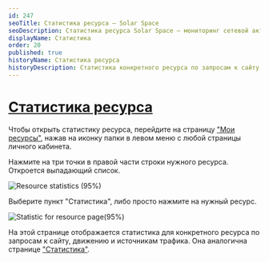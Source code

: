 ```yaml
---
id: 247
seoTitle: Статистика ресурса — Solar Space
seoDescription: Статистика ресурса Solar Space — мониторинг сетевой активности по конкретному ресурсу. Отчеты по ширине канала, запросам, кодам ответов и географии запросов
displayName: Статистика
order: 20
published: true
historyName: Статистика ресурса
historyDescription: Статистика конкретного ресурса по запросам к сайту, движению и источникам трафика
---
```


# [Статистика ресурса](statistic-for-resource)

Чтобы открыть статистику ресурса, перейдите на страницу ["Мои ресурсы"]([246]), нажав на иконку папки в левом меню с любой страницы личного кабинета.

Нажмите на три точки в правой части строки нужного ресурса. Откроется выпадающий список.

![Resource statistics (95%)](https://img.solarspace.pro/docs/on-prem/Resources/resourse-statistics.png "Статистика ресурса")

Выберите пункт "Статистика", либо просто нажмите на нужный ресурс.

![Statistic for resource page(95%)](https://img.solarspace.pro/docs/on-prem/Resources/statistic-for-resource-page.png "Статистика для страницы ресурса")

На этой странице отображается статистика для конкретного ресурса по запросам к сайту, движению и источникам трафика. Она аналогична странице ["Статистика"]([235]).